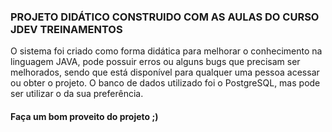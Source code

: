 ### PROJETO DIDÁTICO CONSTRUIDO COM AS AULAS DO CURSO JDEV TREINAMENTOS

O sistema foi criado como forma didática para melhorar o conhecimento na linguagem JAVA, pode possuir erros ou alguns bugs que precisam ser melhorados, sendo que está disponível para qualquer uma pessoa acessar ou obter o projeto.
O banco de dados utilizado foi o PostgreSQL, mas pode ser utilizar o da sua preferência.

#### Faça um bom proveito do projeto ;)
